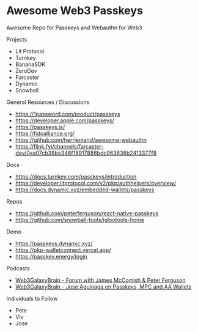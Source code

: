 # Awesome Web3 Passkeys
Awesome Repo for Passkeys and Webauthn for Web3

Projects
- Lit Protocol
- Turnkey
- BananaSDK
- ZeroDev
- Farcaster
- Dynamic
- Snowball
  
General Resources / Discussions
- https://1password.com/product/passkeys
- https://developer.apple.com/passkeys/
- https://passkeys.is/
- https://fidoalliance.org/
- https://github.com/herrjemand/awesome-webauthn
- https://flink.fyi/channels/farcaster-dev/0xa07cb38be346f18917886bdc963636b2413377f8

Docs

- https://docs.turnkey.com/passkeys/introduction
- https://developer.litprotocol.com/v2/pkp/authhelpers/overview/
- https://docs.dynamic.xyz/embedded-wallets/passkeys

Repos

- https://github.com/peterferguson/react-native-passkeys
- https://github.com/snowball-tools/iglootools-home

Demo

- https://passkeys.dynamic.xyz/
- https://pkp-walletconnect.vercel.app/
- https://passkey.energy/login

Podcasts

- [Web3GalaxyBrain - Forum with James McComish & Peter Ferguson](https://open.spotify.com/episode/64FsYOoGfFj1651EVQhOrT?si=2255dca4fb844f7a)
- [Web3GalaxyBrain - Jose Aguinaga on Passkeys, MPC and AA Wallets](https://open.spotify.com/episode/1z4HJqXgFlrG4t1FX9CN8x?si=8ae9e8abdc1c459f)

Individuals to Follow
- Pete
- Viv
- Jose

